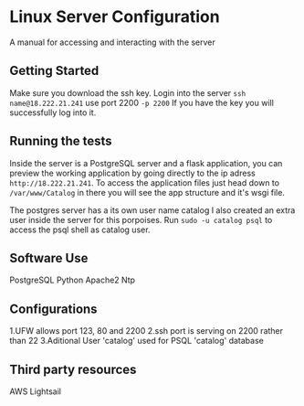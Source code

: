 # Linux Server Configuration
A manual for accessing  and interacting with the server

## Getting Started


Make sure you download the ssh  key.
Login into the server `ssh name@18.222.21.241` use port 2200 `-p 2200`
If you have the key you will successfully log into it.



## Running the tests
Inside the server is a PostgreSQL server and a flask application, you can preview the working application by going directly to the ip adress `http://18.222.21.241`. To access the application files just head down to `/var/www/Catalog` in there you will see the app structure and it's wsgi file.

The postgres server has a its own user name catalog I also created an extra user inside the server for this porpoises. Run `sudo -u catalog psql`  to access the psql shell as catalog user.


## Software Use
PostgreSQL
Python 
Apache2 
Ntp

## Configurations
1.UFW allows port 123, 80 and 2200
2.ssh port is serving on 2200 rather than 22
3.Aditional User 'catalog' used for PSQL 'catalog' database



## Third party resources
AWS Lightsail
